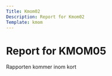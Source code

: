 ```yaml
---
Title: Kmom02
Description: Report for Kmom02
Template: kmom
---
```


 Report for KMOM05
==========================

Rapporten kommer inom kort
